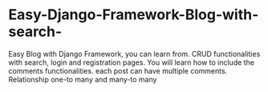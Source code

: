 # Easy-Django-Framework-Blog-with-search-
Easy Blog with Django Framework, you can learn from. CRUD functionalities with search, login and registration pages. You will learn how to include the comments functionalities. each post can have multiple comments. Relationship one-to many and many-to many
